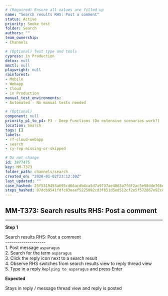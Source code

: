 ```yaml
---
# (Required) Ensure all values are filled up
name: "Search results RHS: Post a comment"
status: Active
priority: Smoke test
folder: Search
authors: ""
team_ownership: 
- Channels

# (Optional) Test type and tools
cypress: in Production
detox: null
mmctl: null
playwright: null
rainforest: 
- Mobile
- Webapp
- Cloud
- in Production
manual_test_environments: 
- Automated - No manual tests needed

# (Optional)
component: null
priority_p1_to_p4: P3 - Deep Functions (Do extensive scenarios work?)
location: Search
tags: []
labels: 
- rf-cloud-webapp
- search
- cy-rep-missing-or-skipped

# Do not change
id: 3877475
key: MM-T373
folder_path: channels/search
created_on: "2020-01-02T23:12:30Z"
last_updated: ""
case_hashed: 25f5319453a695cd66acdb4ca5d7a9737ae4863a7fdf2ac5e98dde766e54227c516ace8e7af72a4f0fdfcfce9df2caeb
steps_hashed: 07dcb9541fdfc83eaef5225092cd3fb51d5ed512cf2e5f572067e92cc1908f62fb2ae7a7ef3010d1b56aced175085898
---
```


## MM-T373: Search results RHS: Post a comment

---

**Step 1**

Search results RHS: Post a comment\
\--------------------\
1\. Post message `asparagus`\
2\. Search for the term `asparagus`\
3\. Click the reply icon next to a search result\
4\. Observe RHS switches from search results view to reply thread view\
5\. Type in a reply `Replying to asparagus` and press Enter

**Expected**

Stays in reply / message thread view and reply is posted
